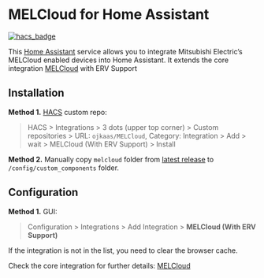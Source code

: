 # MELCloud for Home Assistant

[![hacs_badge](https://img.shields.io/badge/HACS-Custom-orange.svg)](https://github.com/custom-components/hacs)

This [Home Assistant](https://www.home-assistant.io/) service allows you to integrate Mitsubishi Electric’s MELCloud enabled devices into Home Assistant. It extends the core integration [MELCloud](https://www.home-assistant.io/integrations/melcloud/) with ERV Support

## Installation

**Method 1.** [HACS](https://hacs.xyz/) custom repo:

> HACS > Integrations > 3 dots (upper top corner) > Custom repositories > URL: `ojkaas/MELCloud`, Category: Integration > Add > wait > MELCloud (With ERV Support) > Install

**Method 2.** Manually copy `melcloud` folder from [latest release](https://github.com/ojkaas/melcloud/releases/latest) to `/config/custom_components` folder.

## Configuration

**Method 1.** GUI:

> Configuration > Integrations > Add Integration > **MELCloud (With ERV Support)**

If the integration is not in the list, you need to clear the browser cache.

Check the core integration for further details: [MELCloud](https://www.home-assistant.io/integrations/melcloud/)